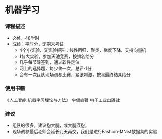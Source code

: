 # 机器学习

### 课程描述

- 必修，48学时
- 成绩：平时分，无期末考试
  - 4个小实验，交实验报告：线性回归、聚类、梯度下降、支持向量机
  - 1各大实验，参加天池竞赛，按排名给分
  - 几乎每节课签到，通过软件定位
  - 网上的选择题，每少做一次，总评-1分
  - 会有一次组队现场调参比赛，紧张刺激，按照最终结果给分

### 使用书籍
《人工智能 机器学习理论与方法》 李侃编著 电子工业出版社

### 建议

- 组队的很多，建议抱大腿，或大腿互抱。
- 现场调参最后老师会延长几天再交，我们是进行Fashion-MNist数据集的实验
